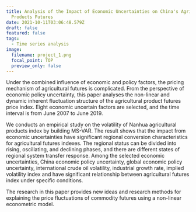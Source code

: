 ```yaml
---
title: Analysis of the Impact of Economic Uncertainties on China's Agricultural
  Products Futures
date: 2021-10-11T03:06:48.579Z
draft: false
featured: false
tags:
  - Time series analysis
image:
  filename: project_1.png
  focal_point: TOP
  preview_only: false
---
```

Under the combined influence of economic and policy factors, the pricing mechanism of agricultural futures is complicated. From the perspective of economic policy uncertainty, this paper analyses the non-linear and dynamic inherent fluctuation structure of the agricultural product futures price index. Eight economic uncertain factors are selected, and the time interval is from June 2007 to June 2019.

 We conducts an empirical study on the volatility of Nanhua agricultural products index by building MS-VAR. The result shows that the impact from economic uncertainties have significant regional conversion characteristics for agricultural futures indexes. The regional status can be divided into rising, oscillating, and declining phases, and there are different states of regional system transfer response. Among the selected economic uncertainties, China economic policy uncertainty, global economic policy uncertainty, international crude oil volatility, industrial growth rate, implied volatility index and have significant relationship between agricultural futures index under specific conditions. 

The research in this paper provides new ideas and research methods for explaining the price fluctuations of commodity futures using a non-linear econometric model.